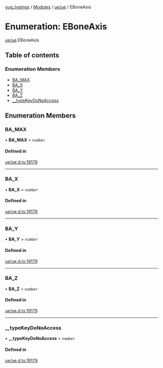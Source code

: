 [yug_typings](../README.md) / [Modules](../modules.md) / [ue/ue](../modules/ue_ue.md) / EBoneAxis

# Enumeration: EBoneAxis

[ue/ue](../modules/ue_ue.md).EBoneAxis

## Table of contents

### Enumeration Members

- [BA\_MAX](ue_ue.EBoneAxis.md#ba_max)
- [BA\_X](ue_ue.EBoneAxis.md#ba_x)
- [BA\_Y](ue_ue.EBoneAxis.md#ba_y)
- [BA\_Z](ue_ue.EBoneAxis.md#ba_z)
- [\_\_typeKeyDoNoAccess](ue_ue.EBoneAxis.md#__typekeydonoaccess)

## Enumeration Members

### BA\_MAX

• **BA\_MAX** = `number`

#### Defined in

[ue/ue.d.ts:19179](https://github.com/YugMetaverse/yug_typings/blob/b7d9b19/ue/ue.d.ts#L19179)

___

### BA\_X

• **BA\_X** = `number`

#### Defined in

[ue/ue.d.ts:19179](https://github.com/YugMetaverse/yug_typings/blob/b7d9b19/ue/ue.d.ts#L19179)

___

### BA\_Y

• **BA\_Y** = `number`

#### Defined in

[ue/ue.d.ts:19179](https://github.com/YugMetaverse/yug_typings/blob/b7d9b19/ue/ue.d.ts#L19179)

___

### BA\_Z

• **BA\_Z** = `number`

#### Defined in

[ue/ue.d.ts:19179](https://github.com/YugMetaverse/yug_typings/blob/b7d9b19/ue/ue.d.ts#L19179)

___

### \_\_typeKeyDoNoAccess

• **\_\_typeKeyDoNoAccess** = `number`

#### Defined in

[ue/ue.d.ts:19179](https://github.com/YugMetaverse/yug_typings/blob/b7d9b19/ue/ue.d.ts#L19179)
